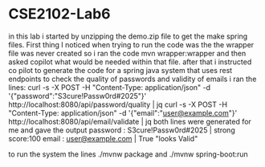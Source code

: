 # CSE2102-Lab6
in this lab i started by unzipping the demo.zip file to get the make spring files. First thing I noticed when trying to run the code was the the wrapper file was never created so i ran the code mvn wrapper:wrapper and then asked copilot what would be needed within that file. after that i instructed co pilot to generate the code for a spring java system that uses rest endpoints to check the quality of passwords and validity of emails i ran the lines: curl -s -X POST -H "Content-Type: application/json" -d '{"password":"S3cure!Passw0rd#2025"}' http://localhost:8080/api/password/quality | jq curl -s -X POST -H "Content-Type: application/json" -d '{"email":"user@example.com"}' http://localhost:8080/api/email/validate | jq
both lines were generated for me and gave the output
password : S3cure!Passw0rd#2025 | strong score:100
email : user@example.com | True "looks Valid"

to run the system the lines ./mvnw package and ./mvnw spring-boot:run
